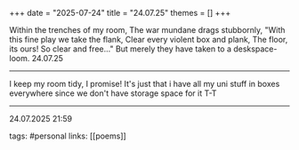 +++
date = "2025-07-24"
title = "24.07.25"
themes = []
+++

Within the trenches of my room,
The war mundane drags stubbornly,
"With this fine play we take the flank,
Clear every violent box and plank,
The floor, its ours! So clear and free..."
But merely they have taken to a deskspace-loom.
24.07.25

---

I keep my room tidy, I promise! It's just that i have all my uni stuff in boxes everywhere since we don't have storage space for it T-T

---

24.07.2025 21:59

tags: #personal
links: [[poems]]
